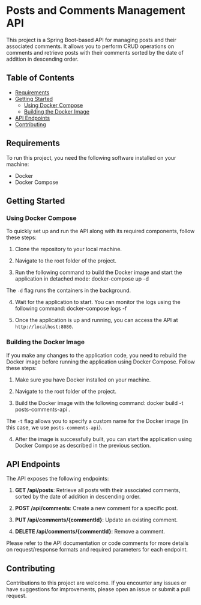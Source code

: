 # Posts and Comments Management API

This project is a Spring Boot-based API for managing posts and their associated comments. It allows you to perform CRUD operations on comments and retrieve posts with their comments sorted by the date of addition in descending order.

## Table of Contents

- [Requirements](#requirements)
- [Getting Started](#getting-started)
  - [Using Docker Compose](#using-docker-compose)
  - [Building the Docker Image](#building-the-docker-image)
- [API Endpoints](#api-endpoints)
- [Contributing](#contributing)

## Requirements

To run this project, you need the following software installed on your machine:

- Docker
- Docker Compose

## Getting Started

### Using Docker Compose

To quickly set up and run the API along with its required components, follow these steps:

1. Clone the repository to your local machine.

2. Navigate to the root folder of the project.

3. Run the following command to build the Docker image and start the application in detached mode:
docker-compose up -d

The `-d` flag runs the containers in the background.

4. Wait for the application to start. You can monitor the logs using the following command:
docker-compose logs -f

5. Once the application is up and running, you can access the API at `http://localhost:8080`.

### Building the Docker Image

If you make any changes to the application code, you need to rebuild the Docker image before running the application using Docker Compose. Follow these steps:

1. Make sure you have Docker installed on your machine.

2. Navigate to the root folder of the project.

3. Build the Docker image with the following command:
docker build -t posts-comments-api .

The `-t` flag allows you to specify a custom name for the Docker image (in this case, we use `posts-comments-api`).

4. After the image is successfully built, you can start the application using Docker Compose as described in the previous section.

## API Endpoints

The API exposes the following endpoints:

1. **GET /api/posts**: Retrieve all posts with their associated comments, sorted by the date of addition in descending order.

2. **POST /api/comments**: Create a new comment for a specific post.

3. **PUT /api/comments/{commentId}**: Update an existing comment.

4. **DELETE /api/comments/{commentId}**: Remove a comment.

Please refer to the API documentation or code comments for more details on request/response formats and required parameters for each endpoint.

## Contributing

Contributions to this project are welcome. If you encounter any issues or have suggestions for improvements, please open an issue or submit a pull request.

